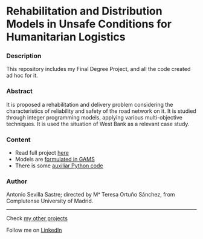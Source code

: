 # Rehabilitation and Distribution Models in Unsafe Conditions for Humanitarian Logistics

### Description
This repository includes my Final Degree Project, and all the code created ad hoc for it.

### Abstract
It is proposed a rehabilitation and delivery problem considering the characteristics of reliability and safety of the road network on it.
It is studied through integer programming models, applying various multi-objective techniques.
It is used the situation of West Bank as a relevant case study.

### Content
- Read full project [here](https://github.com/asevillasastre/UCM-Rehabilitation-and-Distribution-Models/blob/main/TFG-Antonio-Sevila-Sastre.pdf)
- Models are [formulated in GAMS](https://github.com/asevillasastre/UCM-Rehabilitation-and-Distribution-Models/tree/main/src/gams)
- There is some [auxiliar Python code](https://github.com/asevillasastre/UCM-Rehabilitation-and-Distribution-Models/tree/main/src/python)

### Author
Antonio Sevilla Sastre; directed by Mᵃ Teresa Ortuño Sánchez, from Complutense University of Madrid.

-----------------------------------------------------------------------------

Check [my other projects](https://github.com/asevillasastre)

Follow me on [LinkedIn](https://www.linkedin.com/in/asevillasastre/)
